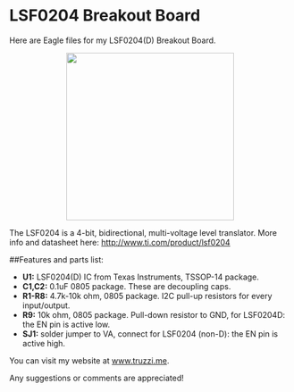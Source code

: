 LSF0204 Breakout Board
======================

Here are Eagle files for my LSF0204(D) Breakout Board.

<p align="center">
  <a href="image.png"><img src="https://github.com/ftruzzi/LSF0204-Breakout/blob/master/image.png" align="center" height="300"   width="300" ></a>
</p>


The LSF0204 is a 4-bit, bidirectional, multi-voltage level translator. More info and datasheet here: http://www.ti.com/product/lsf0204

##Features and parts list:

* **U1:** LSF0204(D) IC from Texas Instruments, TSSOP-14 package.
* **C1,C2:** 0.1uF 0805 package. These are decoupling caps.
* **R1-R8:** 4.7k-10k ohm, 0805 package. I2C pull-up resistors for every input/output.
* **R9:** 10k ohm, 0805 package. Pull-down resistor to GND, for LSF0204D: the EN pin is active low.
* **SJ1:** solder jumper to VA, connect for LSF0204 (non-D): the EN pin is active high.

You can visit my website at www.truzzi.me.

Any suggestions or comments are appreciated!
